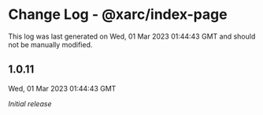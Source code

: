 # Change Log - @xarc/index-page

This log was last generated on Wed, 01 Mar 2023 01:44:43 GMT and should not be manually modified.

## 1.0.11
Wed, 01 Mar 2023 01:44:43 GMT

_Initial release_

